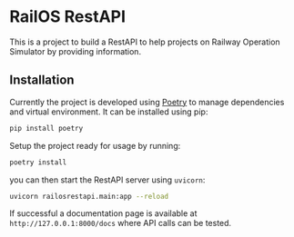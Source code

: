 # RailOS RestAPI

This is a project to build a RestAPI to help projects on Railway Operation Simulator by providing information.

## Installation

Currently the project is developed using [Poetry](https://python-poetry.org/) to manage dependencies and virtual environment. It can be installed using pip:

```sh
pip install poetry
```

Setup the project ready for usage by running:

```sh
poetry install
```

you can then start the RestAPI server using `uvicorn`:

```sh
uvicorn railosrestapi.main:app --reload
```

If successful a documentation page is available at `http://127.0.0.1:8000/docs` where API calls can be tested.